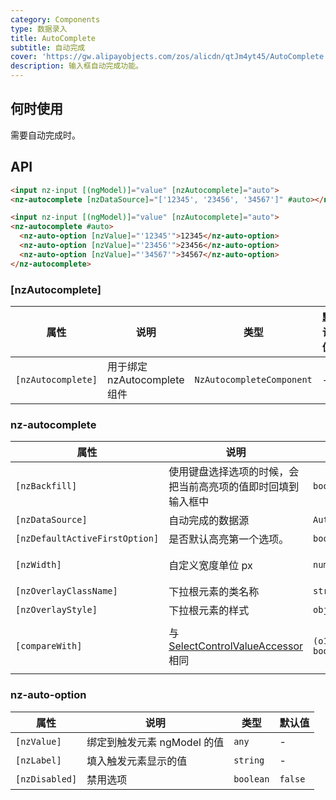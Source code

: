 ```yaml
---
category: Components
type: 数据录入
title: AutoComplete
subtitle: 自动完成
cover: 'https://gw.alipayobjects.com/zos/alicdn/qtJm4yt45/AutoComplete.svg'
description: 输入框自动完成功能。
---
```



## 何时使用

需要自动完成时。


## API

```html
<input nz-input [(ngModel)]="value" [nzAutocomplete]="auto">
<nz-autocomplete [nzDataSource]="['12345', '23456', '34567']" #auto></nz-autocomplete>
```

```html
<input nz-input [(ngModel)]="value" [nzAutocomplete]="auto">
<nz-autocomplete #auto>
  <nz-auto-option [nzValue]="'12345'">12345</nz-auto-option>
  <nz-auto-option [nzValue]="'23456'">23456</nz-auto-option>
  <nz-auto-option [nzValue]="'34567'">34567</nz-auto-option>
</nz-autocomplete>
```

### [nzAutocomplete]

| 属性               | 说明                         | 类型                      | 默认值 |
| ------------------ | ---------------------------- | ------------------------- | ------ |
| `[nzAutocomplete]` | 用于绑定 nzAutocomplete 组件 | `NzAutocompleteComponent` | -      |

### nz-autocomplete

| 属性                           | 说明                                                                                          | 类型                            | 默认值                          |
| ------------------------------ | --------------------------------------------------------------------------------------------- | ------------------------------- | ------------------------------- |
| `[nzBackfill]`                 | 使用键盘选择选项的时候，会把当前高亮项的值即时回填到输入框中                                  | `boolean`                       | `false`                         |
| `[nzDataSource]`               | 自动完成的数据源                                                                              | `AutocompleteDataSource`        | -                               |
| `[nzDefaultActiveFirstOption]` | 是否默认高亮第一个选项。                                                                      | `boolean`                       | `true`                          |
| `[nzWidth]`                    | 自定义宽度单位 px                                                                             | `number`                        | 触发元素宽度                    |
| `[nzOverlayClassName]`         | 下拉根元素的类名称                                                                            | `string`                        | -                               |
| `[nzOverlayStyle]`             | 下拉根元素的样式                                                                              | `object`                        | -                               |
| `[compareWith]`                | 与 [SelectControlValueAccessor](https://angular.cn/api/forms/SelectControlValueAccessor) 相同 | `(o1: any, o2: any) => boolean` | `(o1: any, o2: any) => o1===o2` |

### nz-auto-option

| 属性           | 说明                        | 类型      | 默认值  |
| -------------- | --------------------------- | --------- | ------- |
| `[nzValue]`    | 绑定到触发元素 ngModel 的值 | `any`     | -       |
| `[nzLabel]`    | 填入触发元素显示的值        | `string`  | -       |
| `[nzDisabled]` | 禁用选项                    | `boolean` | `false` |
